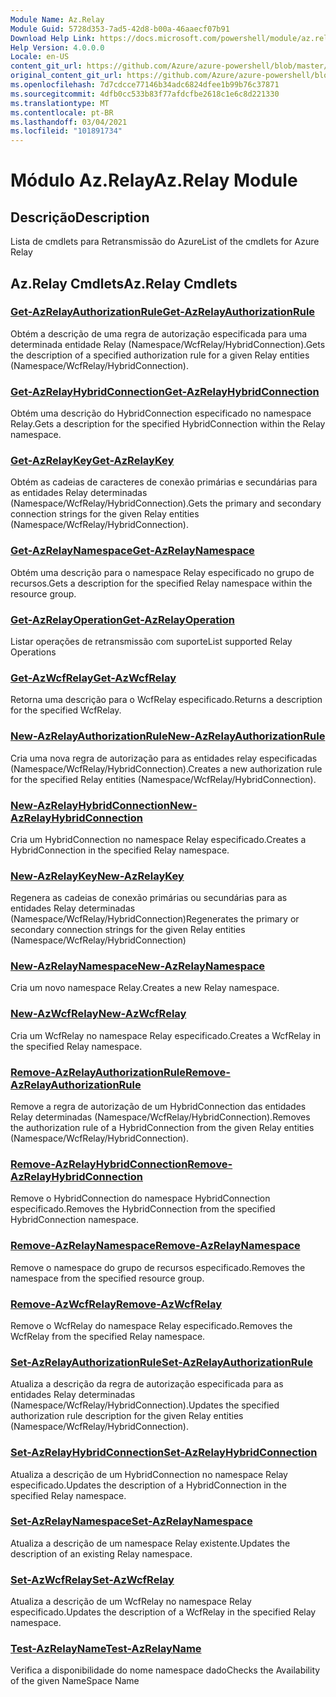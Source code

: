 ```yaml
---
Module Name: Az.Relay
Module Guid: 5728d353-7ad5-42d8-b00a-46aaecf07b91
Download Help Link: https://docs.microsoft.com/powershell/module/az.relay
Help Version: 4.0.0.0
Locale: en-US
content_git_url: https://github.com/Azure/azure-powershell/blob/master/src/Relay/Relay/help/Az.Relay.md
original_content_git_url: https://github.com/Azure/azure-powershell/blob/master/src/Relay/Relay/help/Az.Relay.md
ms.openlocfilehash: 7d7cdcce77146b34adc6824dfee1b99b76c37871
ms.sourcegitcommit: 4dfb0cc533b83f77afdcfbe2618c1e6c8d221330
ms.translationtype: MT
ms.contentlocale: pt-BR
ms.lasthandoff: 03/04/2021
ms.locfileid: "101891734"
---
```

# <span data-ttu-id="8028f-101">Módulo Az.Relay</span><span class="sxs-lookup"><span data-stu-id="8028f-101">Az.Relay Module</span></span>
## <span data-ttu-id="8028f-102">Descrição</span><span class="sxs-lookup"><span data-stu-id="8028f-102">Description</span></span>
<span data-ttu-id="8028f-103">Lista de cmdlets para Retransmissão do Azure</span><span class="sxs-lookup"><span data-stu-id="8028f-103">List of the cmdlets for Azure Relay</span></span>

## <span data-ttu-id="8028f-104">Az.Relay Cmdlets</span><span class="sxs-lookup"><span data-stu-id="8028f-104">Az.Relay Cmdlets</span></span>
### [<span data-ttu-id="8028f-105">Get-AzRelayAuthorizationRule</span><span class="sxs-lookup"><span data-stu-id="8028f-105">Get-AzRelayAuthorizationRule</span></span>](Get-AzRelayAuthorizationRule.md)
<span data-ttu-id="8028f-106">Obtém a descrição de uma regra de autorização especificada para uma determinada entidade Relay (Namespace/WcfRelay/HybridConnection).</span><span class="sxs-lookup"><span data-stu-id="8028f-106">Gets the description of a specified authorization rule for a given Relay entities (Namespace/WcfRelay/HybridConnection).</span></span>

### [<span data-ttu-id="8028f-107">Get-AzRelayHybridConnection</span><span class="sxs-lookup"><span data-stu-id="8028f-107">Get-AzRelayHybridConnection</span></span>](Get-AzRelayHybridConnection.md)
<span data-ttu-id="8028f-108">Obtém uma descrição do HybridConnection especificado no namespace Relay.</span><span class="sxs-lookup"><span data-stu-id="8028f-108">Gets a description for the specified HybridConnection within the Relay namespace.</span></span>

### [<span data-ttu-id="8028f-109">Get-AzRelayKey</span><span class="sxs-lookup"><span data-stu-id="8028f-109">Get-AzRelayKey</span></span>](Get-AzRelayKey.md)
<span data-ttu-id="8028f-110">Obtém as cadeias de caracteres de conexão primárias e secundárias para as entidades Relay determinadas (Namespace/WcfRelay/HybridConnection).</span><span class="sxs-lookup"><span data-stu-id="8028f-110">Gets the primary and secondary connection strings for the given Relay entities (Namespace/WcfRelay/HybridConnection).</span></span>

### [<span data-ttu-id="8028f-111">Get-AzRelayNamespace</span><span class="sxs-lookup"><span data-stu-id="8028f-111">Get-AzRelayNamespace</span></span>](Get-AzRelayNamespace.md)
<span data-ttu-id="8028f-112">Obtém uma descrição para o namespace Relay especificado no grupo de recursos.</span><span class="sxs-lookup"><span data-stu-id="8028f-112">Gets a description for the specified Relay namespace within the resource group.</span></span>

### [<span data-ttu-id="8028f-113">Get-AzRelayOperation</span><span class="sxs-lookup"><span data-stu-id="8028f-113">Get-AzRelayOperation</span></span>](Get-AzRelayOperation.md)
<span data-ttu-id="8028f-114">Listar operações de retransmissão com suporte</span><span class="sxs-lookup"><span data-stu-id="8028f-114">List supported Relay Operations</span></span>

### [<span data-ttu-id="8028f-115">Get-AzWcfRelay</span><span class="sxs-lookup"><span data-stu-id="8028f-115">Get-AzWcfRelay</span></span>](Get-AzWcfRelay.md)
<span data-ttu-id="8028f-116">Retorna uma descrição para o WcfRelay especificado.</span><span class="sxs-lookup"><span data-stu-id="8028f-116">Returns a description for the specified WcfRelay.</span></span>

### [<span data-ttu-id="8028f-117">New-AzRelayAuthorizationRule</span><span class="sxs-lookup"><span data-stu-id="8028f-117">New-AzRelayAuthorizationRule</span></span>](New-AzRelayAuthorizationRule.md)
<span data-ttu-id="8028f-118">Cria uma nova regra de autorização para as entidades relay especificadas (Namespace/WcfRelay/HybridConnection).</span><span class="sxs-lookup"><span data-stu-id="8028f-118">Creates a new authorization rule for the specified Relay entities (Namespace/WcfRelay/HybridConnection).</span></span>

### [<span data-ttu-id="8028f-119">New-AzRelayHybridConnection</span><span class="sxs-lookup"><span data-stu-id="8028f-119">New-AzRelayHybridConnection</span></span>](New-AzRelayHybridConnection.md)
<span data-ttu-id="8028f-120">Cria um HybridConnection no namespace Relay especificado.</span><span class="sxs-lookup"><span data-stu-id="8028f-120">Creates a HybridConnection in the specified Relay namespace.</span></span>

### [<span data-ttu-id="8028f-121">New-AzRelayKey</span><span class="sxs-lookup"><span data-stu-id="8028f-121">New-AzRelayKey</span></span>](New-AzRelayKey.md)
<span data-ttu-id="8028f-122">Regenera as cadeias de conexão primárias ou secundárias para as entidades Relay determinadas (Namespace/WcfRelay/HybridConnection)</span><span class="sxs-lookup"><span data-stu-id="8028f-122">Regenerates the primary or secondary connection strings for the given Relay entities (Namespace/WcfRelay/HybridConnection)</span></span>

### [<span data-ttu-id="8028f-123">New-AzRelayNamespace</span><span class="sxs-lookup"><span data-stu-id="8028f-123">New-AzRelayNamespace</span></span>](New-AzRelayNamespace.md)
<span data-ttu-id="8028f-124">Cria um novo namespace Relay.</span><span class="sxs-lookup"><span data-stu-id="8028f-124">Creates a new Relay namespace.</span></span>

### [<span data-ttu-id="8028f-125">New-AzWcfRelay</span><span class="sxs-lookup"><span data-stu-id="8028f-125">New-AzWcfRelay</span></span>](New-AzWcfRelay.md)
<span data-ttu-id="8028f-126">Cria um WcfRelay no namespace Relay especificado.</span><span class="sxs-lookup"><span data-stu-id="8028f-126">Creates a WcfRelay in the specified Relay namespace.</span></span>

### [<span data-ttu-id="8028f-127">Remove-AzRelayAuthorizationRule</span><span class="sxs-lookup"><span data-stu-id="8028f-127">Remove-AzRelayAuthorizationRule</span></span>](Remove-AzRelayAuthorizationRule.md)
<span data-ttu-id="8028f-128">Remove a regra de autorização de um HybridConnection das entidades Relay determinadas (Namespace/WcfRelay/HybridConnection).</span><span class="sxs-lookup"><span data-stu-id="8028f-128">Removes the authorization rule of a HybridConnection from the given Relay entities (Namespace/WcfRelay/HybridConnection).</span></span>

### [<span data-ttu-id="8028f-129">Remove-AzRelayHybridConnection</span><span class="sxs-lookup"><span data-stu-id="8028f-129">Remove-AzRelayHybridConnection</span></span>](Remove-AzRelayHybridConnection.md)
<span data-ttu-id="8028f-130">Remove o HybridConnection do namespace HybridConnection especificado.</span><span class="sxs-lookup"><span data-stu-id="8028f-130">Removes the HybridConnection from the specified HybridConnection namespace.</span></span>

### [<span data-ttu-id="8028f-131">Remove-AzRelayNamespace</span><span class="sxs-lookup"><span data-stu-id="8028f-131">Remove-AzRelayNamespace</span></span>](Remove-AzRelayNamespace.md)
<span data-ttu-id="8028f-132">Remove o namespace do grupo de recursos especificado.</span><span class="sxs-lookup"><span data-stu-id="8028f-132">Removes the namespace from the specified resource group.</span></span> 

### [<span data-ttu-id="8028f-133">Remove-AzWcfRelay</span><span class="sxs-lookup"><span data-stu-id="8028f-133">Remove-AzWcfRelay</span></span>](Remove-AzWcfRelay.md)
<span data-ttu-id="8028f-134">Remove o WcfRelay do namespace Relay especificado.</span><span class="sxs-lookup"><span data-stu-id="8028f-134">Removes the WcfRelay from the specified Relay namespace.</span></span>

### [<span data-ttu-id="8028f-135">Set-AzRelayAuthorizationRule</span><span class="sxs-lookup"><span data-stu-id="8028f-135">Set-AzRelayAuthorizationRule</span></span>](Set-AzRelayAuthorizationRule.md)
<span data-ttu-id="8028f-136">Atualiza a descrição da regra de autorização especificada para as entidades Relay determinadas (Namespace/WcfRelay/HybridConnection).</span><span class="sxs-lookup"><span data-stu-id="8028f-136">Updates the specified authorization rule description for the given Relay entities (Namespace/WcfRelay/HybridConnection).</span></span>

### [<span data-ttu-id="8028f-137">Set-AzRelayHybridConnection</span><span class="sxs-lookup"><span data-stu-id="8028f-137">Set-AzRelayHybridConnection</span></span>](Set-AzRelayHybridConnection.md)
<span data-ttu-id="8028f-138">Atualiza a descrição de um HybridConnection no namespace Relay especificado.</span><span class="sxs-lookup"><span data-stu-id="8028f-138">Updates the description of a HybridConnection in the specified Relay namespace.</span></span>

### [<span data-ttu-id="8028f-139">Set-AzRelayNamespace</span><span class="sxs-lookup"><span data-stu-id="8028f-139">Set-AzRelayNamespace</span></span>](Set-AzRelayNamespace.md)
<span data-ttu-id="8028f-140">Atualiza a descrição de um namespace Relay existente.</span><span class="sxs-lookup"><span data-stu-id="8028f-140">Updates the description of an existing Relay namespace.</span></span>

### [<span data-ttu-id="8028f-141">Set-AzWcfRelay</span><span class="sxs-lookup"><span data-stu-id="8028f-141">Set-AzWcfRelay</span></span>](Set-AzWcfRelay.md)
<span data-ttu-id="8028f-142">Atualiza a descrição de um WcfRelay no namespace Relay especificado.</span><span class="sxs-lookup"><span data-stu-id="8028f-142">Updates the description of a WcfRelay in the specified Relay namespace.</span></span>

### [<span data-ttu-id="8028f-143">Test-AzRelayName</span><span class="sxs-lookup"><span data-stu-id="8028f-143">Test-AzRelayName</span></span>](Test-AzRelayName.md)
<span data-ttu-id="8028f-144">Verifica a disponibilidade do nome namespace dado</span><span class="sxs-lookup"><span data-stu-id="8028f-144">Checks the Availability of the given NameSpace Name</span></span>

